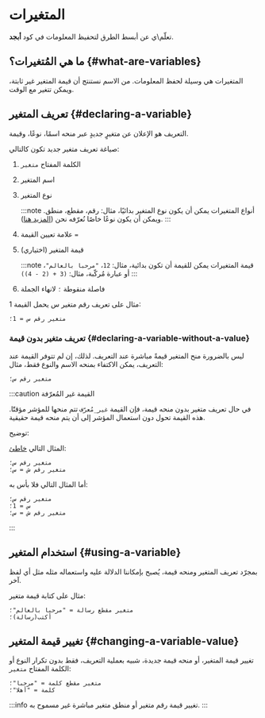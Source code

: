 ﻿---
sidebar_position: 2
---

# المتغيرات

تعلّم\ي عن أبسط الطرق لتحفيظ المعلومات في كود **أبجد**.

## ما هي المُتغيرات؟ {#what-are-variables}

المتغيرات هي وسيلة لحفظ المعلومات. من الاسم نستنتج أن قيمة المتغير غير ثابتة، ويمكن تتغير مع الوقت.

## تعريف المتغير {#declaring-a-variable}

التعريف هو الإعلان عن متغيرٍ جديدٍ عبر منحه اسمًا، نوعًا، وقيمة.

صياغة تعريف متغير جديد تكون كالتالي:

1. الكلمة المفتاح `متغير`
2. اسم المتغير
3. نوع المتغير

   :::note أنواع المتغيرات
   يمكن أن يكون نوع المتغير بدائيًا، مثال: رقم، مقطع، منطق. ويمكن أن يكون نوعًا خاصًا نُعرّفه نحن ([المزيد هنا](types.md)).
   :::
4. علامة تعيين القيمة `=`
5. قيمة المتغير (اختياري)

   :::note قيمة المتغيرات
   يمكن للقيمة أن تكون بدائية، مثال: `12`، `"مرحبا بالعالم"`، أو عبارة مُركّبة، مثال: `(3 + (2 - 4))`
   :::
6. فاصلة منقوطة `؛` لانهاء الجملة

مثال على تعريف رقم متغير س يحمل القيمة 1:

```abjad
متغير رقم س = 1؛
```

### تعريف متغير بدون قيمة {#declaring-a-variable-without-a-value}

ليس بالضرورة منح المتغير قيمةً مباشرة عند التعريف. لذلك، إن لم تتوفر القيمة عند التعريف، يمكن الاكتفاء بمنحه الاسم
والنوع فقط، مثال:

```abjad
متغير رقم س؛
```

:::caution القيمة غير المُعرّفة

في حال تعريف متغير بدون منحه قيمة، فإن القيمة `غير_مُعرّف` تتم منحها للمؤشر مؤقتًَا. هذه القيمة تحول دون استعمال المؤشر
إلى أن يتم منحه قيمة حقيقية.

توضيح:

المثال التالي <ins>خاطئ</ins>:

```abjad
متغير رقم س؛
متغير رقم ش = س؛
```

أما المثال التالي فلا بأس به:

```abjad
متغير رقم س؛
س = 1؛
متغير رقم ش = س؛
```

:::

## استخدام المتغير {#using-a-variable}

بمجرّد تعريف المتغير ومنحه قيمة، يُصبح بإمكاننا الدلالة عليه واستعماله مثله مثل أي لفظ آخر.

مثال على كتابة قيمة متغير:

```abjad
متغير مقطع رسالة = "مرحبا بالعالم"؛
أكتب(رسالة)؛
```

## تغيير قيمة المتغير {#changing-a-variable-value}

تغيير قيمة المتغير، أو منحه قيمة جديدة، شبيه بعملية التعريف، فقط بدون تكرار النوع أو الكلمة المفتاح `متغير`:

```abjad
متغير مقطع كلمة = "مرحبا"؛
كلمة = "أهلا"؛
```

:::info
   تغيير قيمة رقم متغير أو منطق متغير مباشرة غير مسموح به.
:::